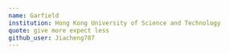 ```yaml
---
name: Garfield
institution: Hong Kong University of Science and Technology
quote: give more expect less
github_user: Jiacheng787
---
```

